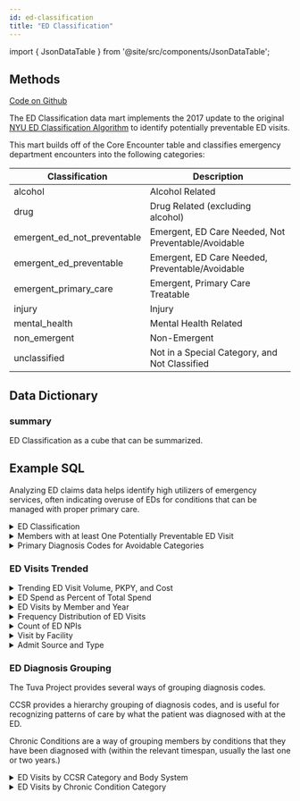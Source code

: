 ```yaml
---
id: ed-classification
title: "ED Classification"
---
```


import { JsonDataTable } from '@site/src/components/JsonDataTable';

## Methods

[Code on Github](https://github.com/tuva-health/tuva/tree/main/models/ed_classification)

The ED Classification data mart implements the 2017 update to the original [NYU ED Classification Algorithm](https://wagner.nyu.edu/faculty/billings/nyued-background) to identify potentially preventable ED visits.

This mart builds off of the Core Encounter table and classifies emergency department encounters into the following categories:

|Classification| Description    |
|----|----------------|
|alcohol|Alcohol Related|
|drug|Drug Related (excluding alcohol)|
|emergent_ed_not_preventable|Emergent, ED Care Needed, Not Preventable/Avoidable|
|emergent_ed_preventable|Emergent, ED Care Needed, Preventable/Avoidable|
|emergent_primary_care|Emergent, Primary Care Treatable|
|injury|Injury|
|mental_health|Mental Health Related|
|non_emergent|Non-Emergent|
|unclassified|Not in a Special Category, and Not Classified|

## Data Dictionary

### summary

ED Classification as a cube that can be summarized.

<JsonDataTable  jsonPath="nodes.model\.the_tuva_project\.ed_classification__summary.columns"  />

## Example SQL

Analyzing ED claims data helps identify high utilizers of emergency services, often indicating overuse of EDs for conditions that can be managed with proper primary care. 

<details>
  <summary>ED Classification</summary>

```sql
select 
      coalesce(s.ed_classification_description,'Not Classified') as ed_classification_category
    , count(*) as visit_count
    , sum(cast(e.paid_amount as decimal(18,2))) as paid_amount
    , cast(sum(e.paid_amount)/count(*) as decimal(18,2))as paid_per_visit
from core.encounter e
    left join ed_classification.summary s 
        on e.encounter_id = s.encounter_id
group by coalesce(s.ed_classification_description,'Not Classified')
order by visit_count desc;
```
</details>

<details>
  <summary>Members with at least One Potentially Preventable ED Visit</summary>

```sql
with encounter as (
    select
          e.patient_id
        , left(year_month,4) as year_nbr
        , data_source
        , count(distinct e.encounter_id) as potentially_preventable
        , sum(e.paid_amount) as paid_amount
    from core.encounter e
    inner join ed_classification.summary s
        on e.encounter_id = s.encounter_id
    where ed_classification_description in (
          'Emergent, Primary Care Treatable'
        , 'Non-Emergent'
        , 'Emergent, ED Care Needed, Preventable/Avoidable')
    group by
          e.patient_id
        , data_source
        , left(year_month,4)
)

, member_year as (
    select distinct
          data_source
        , left(year_month,4) as year_nbr
        , patient_id
    from financial_pmpm.pmpm_prep pmpm
)

select
    my.data_source
    ,my.year_nbr
    ,sum(case when enc.potentially_preventable >=1 then 1 else 0 end) as members_with_potentially_preventable
    ,count(*) as total_members
    ,sum(case when enc.potentially_preventable >=1 then 1 else 0 end)/count(*) as potentially_preventable_percent_of_total
    ,sum(enc.paid_amount)/sum(enc.potentially_preventable) as avg_cost_potentially_preventable
from member_year as my
    left join encounter as enc
        on my.year_nbr = enc.year_nbr
        and enc.data_source = my.data_source
        and enc.patient_id = my.patient_id
group by
      my.data_source
    , my.year_nbr;
```
</details>

<details>
  <summary>Primary Diagnosis Codes for Avoidable Categories</summary>

```sql
select
      coalesce(s.ed_classification_description,'Not Classified') as ed_classification_category
    , e.primary_diagnosis_code
    , e.primary_diagnosis_description
    , count(*) as visit_count
    , sum(cast(e.paid_amount as decimal(18,2))) as paid_amount
    , cast(sum(e.paid_amount)/count(*) as decimal(18,2))as paid_per_visit
from core.encounter e
    left join ed_classification.summary s
        on e.encounter_id = s.encounter_id
where ed_classification_description in (
      'Emergent, Primary Care Treatable'
    , 'Non-Emergent'
    , 'Emergent, ED Care Needed, Preventable/Avoidable')
group by
      coalesce(s.ed_classification_description,'Not Classified')
    , e.primary_diagnosis_code
    , e.primary_diagnosis_description
order by
      ed_classification_category
    , visit_count desc;
```
</details>

### ED Visits Trended
<details>
  <summary>Trending ED Visit Volume, PKPY, and Cost</summary>

```sql
with ed as (
    select
          data_source
        , TO_CHAR(encounter_end_date, 'YYYYMM') AS year_month
        , COUNT(*) AS ed_visits
        , AVG(paid_amount) as avg_paid_amount
        , sum(paid_amount) as total_paid_amount
    from core.encounter
    where encounter_type = 'emergency department'
    group by
          data_source
        , TO_CHAR(encounter_end_date, 'YYYYMM')
)

, member_months as (
    select
          data_source
        , year_month
        , count(1) as member_months
    from financial_pmpm.member_months
    group by
          data_source
        , year_month
)

select
      a.data_source
    , a.year_month
    , b.member_months
    , ed_visits
    , cast(ed_visits / member_months * 12000 as decimal(18,2)) as ed_visits_pkpy
    , cast(avg_paid_amount as decimal(18,2)) as avg_paid_amount
    , cast(total_paid_amount as decimal(18,2))as ed_total_paid_amount
from  member_months b
left join ed a
  on a.year_month = b.year_month
  and a.data_source = b.data_source
order by
      a.data_source
    , a.year_month;
```
</details>

<details>
  <summary>ED Spend as Percent of Total Spend</summary>

```sql
select
      data_source
    , year_month
    , sum(emergency_department_paid) as ed_paid
    , sum(total_paid) as total_paid
    , cast(sum(emergency_department_paid) as decimal(18,2))/cast(sum(total_paid) as decimal(18,2)) as ed_percent_of_total_paid
from financial_pmpm.pmpm_prep
group by
      data_source
    , year_month
order by
      data_source
    , year_month;
```
</details>

<details>
  <summary>ED Visits by Member and Year</summary>

```sql
select
      data_source
    , year_month
    , sum(emergency_department_paid) as ed_paid
    , sum(total_paid) as total_paid
    , cast(sum(emergency_department_paid) as decimal(18,2))/cast(sum(total_paid) as decimal(18,2)) as ed_percent_of_total_paid
from financial_pmpm.pmpm_prep
group by
     data_source
    , year_month
order by
      data_source
    , year_month;
```
</details>

<details>
  <summary>Frequency Distribution of ED Visits</summary>

```sql
with visits as (
    select
          data_source
        , patient_id
        , count(*) as ed_visits
    from core.encounter
    where encounter_type = 'emergency department'
    group by
          data_source
        , patient_id
)

, members as (
    select distinct
          patient_id
        , data_source
    from financial_pmpm.member_months
)

, members_total as (
    select count(*) as total_member_count
    from members
)

, members_with_visits as (
    select
          m.patient_id
        , m.data_source
        , coalesce(v.ed_visits,0) as ed_visits
    from members m
        left join visits v
            on m.patient_id = v.patient_id
            and m.data_source = v.data_source
)

select
      ed_visits
    , count(*) as member_count
    , count(*) / cast(max(total_member_count) as real) as percent_of_total_members
from members_with_visits
cross join members_total
group by ed_visits
order by ed_visits;
```
</details>

<details>
  <summary>Count of ED NPIs</summary>

```sql
select 
      data_source
    , count(distinct facility_id) as ed_facilities_count
from core.encounter e
where encounter_type = 'emergency department'
group by data_source
order by ed_facilities_count desc;
```
</details>

<details>
  <summary>Visit by Facility</summary>

```sql
select
     facility_id
    , count(*) AS ed_visits
    , sum(cast(e.paid_amount as decimal(18,2))) as paid_amount
    , cast(sum(e.paid_amount)/count(*) as decimal(18,2))as paid_per_visit
from core.encounter e
where encounter_type = 'emergency department'
group by facility_id
order by ed_visits desc;
```
</details>

<details>
  <summary>Admit Source and Type</summary>

```sql
select
      admit_source_code
    , admit_source_description
    , admit_type_code
    , admit_type_description
    , count(*) AS ed_visits
    , sum(cast(e.paid_amount as decimal(18,2))) as paid_amount
    , cast(sum(e.paid_amount)/count(*) as decimal(18,2))as paid_per_visit
from core.encounter e
where encounter_type = 'emergency department'
group by
      admit_source_code
    , admit_source_description
    , admit_type_code
    , admit_type_description
order by ed_visits desc;
```
</details>

### ED Diagnosis Grouping
The Tuva Project provides several ways of grouping diagnosis codes.

CCSR provides a hierarchy grouping of diagnosis codes, and is useful for 
recognizing patterns of care by what the patient was diagnosed with at the ED.

Chronic Conditions are a way of grouping members by conditions that they have 
been diagnosed with (within the relevant timespan, usually the last one or 
two years.)

<details>
  <summary>ED Visits by CCSR Category and Body System</summary>

```sql
select
      p.ccsr_category
    , p.ccsr_category_description
    , p.ccsr_parent_category
    , p.body_system
    , count(*) as visit_count
    , sum(cast(e.paid_amount as decimal(18,2))) as paid_amount
    , cast(sum(e.paid_amount)/count(*) as decimal(18,2))as paid_per_visit
from core.encounter e
    left join ccsr.long_condition_category p
        on e.primary_diagnosis_code = p.normalized_code
        and p.condition_rank = 1
where e.encounter_type = 'emergency department'
group by
      p.ccsr_category
    , p.ccsr_category_description
    , p.ccsr_parent_category
    , p.body_system
order by visit_count desc;
```
</details>

<details>
  <summary>ED Visits by Chronic Condition Category</summary>

Since members often have more than one chronic condition, encounters are duplicated for each chronic condition causing the total amount to be inflated. The division of encounters by chronic condition is useful for comparision across disease states, and less so from the total standpoint.

```sql
with chronic_condition_members as (
    select distinct
    patient_id
    from chronic_conditions.tuva_chronic_conditions_long
)

, chronic_conditions as (
    select patient_id
    , condition
    from chronic_conditions.tuva_chronic_conditions_long

    union

    select p.patient_id
    , 'No Chronic Conditions' as condition
    from core.patient p
        left join chronic_condition_members ccm
            on p.patient_id=ccm.patient_id
    where ccm.patient_id is null
)

select
      cc.condition
    , count(*) as visit_count
    , sum(cast(e.paid_amount as decimal(18,2))) as paid_amount
    , cast(sum(e.paid_amount)/count(*) as decimal(18,2))as paid_per_visit
from core.encounter e
    left join chronic_conditions cc
        on e.patient_id = cc.patient_id
where encounter_type = 'emergency department'
group by cc.condition
order by visit_count desc;
```
</details>
